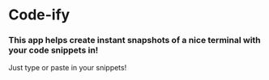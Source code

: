 # Code-ify

### This app helps create instant snapshots of a nice terminal with your code snippets in!

Just type or paste in your snippets!
